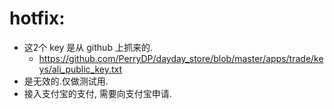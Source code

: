 # hotfix:

- 这2个 key 是从 github 上抓来的.
    - https://github.com/PerryDP/dayday_store/blob/master/apps/trade/keys/ali_public_key.txt
- 是无效的.仅做测试用.
- 接入支付宝的支付, 需要向支付宝申请.